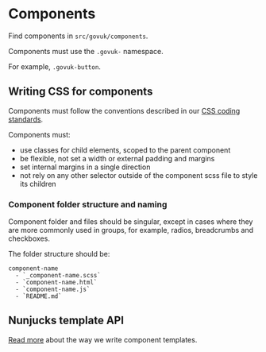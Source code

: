 # Components

Find components in `src/govuk/components`.

Components must use the `.govuk-` namespace.

For example, `.govuk-button`.

## Writing CSS for components

Components must follow the conventions described in our [CSS coding standards](css.md).

Components must:
* use classes for child elements, scoped to the parent component
* be flexible, not set a width or external padding and margins
* set internal margins in a single direction
* not rely on any other selector outside of the component scss file to style its children

### Component folder structure and naming

Component folder and files should be singular, except in cases where they are more commonly used in groups, for example, radios, breadcrumbs and checkboxes.

The folder structure should be:

    component-name
      - `_component-name.scss`
      - `component-name.html`
      - `component-name.js`
      - `README.md`

## Nunjucks template API
[Read more](nunjucks-api.md) about the way we write component templates.

